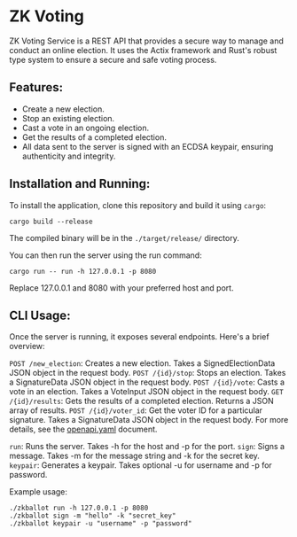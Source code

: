 # ZK Voting

ZK Voting Service is a REST API that provides a secure way to manage and conduct an online election. It uses the Actix framework and Rust's robust type system to ensure a secure and safe voting process.

## Features:

* Create a new election.
* Stop an existing election.
* Cast a vote in an ongoing election.
* Get the results of a completed election.
* All data sent to the server is signed with an ECDSA keypair, ensuring authenticity and integrity.

## Installation and Running:
To install the application, clone this repository and build it using `cargo`:

```shell
cargo build --release
```

The compiled binary will be in the `./target/release/` directory.

You can then run the server using the run command:

```shell
cargo run -- run -h 127.0.0.1 -p 8080
```

Replace 127.0.0.1 and 8080 with your preferred host and port.

## CLI Usage:
Once the server is running, it exposes several endpoints. Here's a brief overview:

`POST /new_election`: Creates a new election. Takes a SignedElectionData JSON object in the request body.
`POST /{id}/stop`: Stops an election. Takes a SignatureData JSON object in the request body.
`POST /{id}/vote`: Casts a vote in an election. Takes a VoteInput JSON object in the request body.
`GET /{id}/results`: Gets the results of a completed election. Returns a JSON array of results.
`POST /{id}/voter_id`: Get the voter ID for a particular signature. Takes a SignatureData JSON object in the request body.
For more details, see the [openapi.yaml](./openapi.yaml) document.

`run`: Runs the server. Takes -h for the host and -p for the port.
`sign`: Signs a message. Takes -m for the message string and -k for the secret key.
`keypair`: Generates a keypair. Takes optional -u for username and -p for password.

Example usage:

```shell
./zkballot run -h 127.0.0.1 -p 8080
./zkballot sign -m "hello" -k "secret_key"
./zkballot keypair -u "username" -p "password"
```